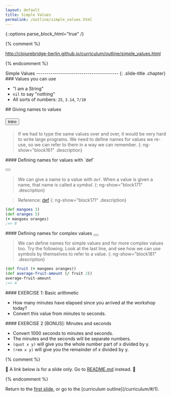 ```yaml
---
layout: default
title: Simple Values
permalink: /outline/simple_values.html
---
```


{::options parse_block_html="true" /}

{% comment %}

http://clojurebridge-berlin.github.io/curriculum/outline/simple_values.html

{% endcomment %}

<section>
Simple Values
----------------------------------------
{: .slide-title .chapter}
</section>


<section>
### Values you can use

* "I am a String"
* `nil` to say "nothing"
* All sorts of numbers: `25`, `3.14`, `7/10`
</section>


<section ng-controller="NarrativeController">
## Giving names to values

#### <button class="link" ng-model="block161" ng-click="block161=!block161">Intro</button>

> If we had to type the same values over and over, it would be very
> hard to write large programs. We need to define names for values we
> re-use, so we can refer to them in a way we can remember.
{: ng-show="block161" .description}
</section>


<section ng-controller="NarrativeController">
#### Defining names for values with `def`

#### <button class="link" ng-bind-html="details" ng-model="block171" ng-click="block171=!block171"></button>

> We can give a name to a value with `def`.
> When a value is given a name, that name is called a *symbol*.
{: ng-show="block171" .description}

> Reference: [def](http://clojurebridge-berlin.github.io/community-docs/docs/clojure/def/)
{: ng-show="block171" .description}

```clojure
(def mangoes 3)
(def oranges 5)
(+ mangoes oranges)
;=> 8
```
</section>


<section ng-controller="NarrativeController">
#### Defining names for complex values <button class="link" ng-bind-html="details" ng-model="block181" ng-click="block181=!block181"></button>

> We can define names for simple values and for more complex values too. Try the following.
> Look at the last line, and see how we can use symbols by themselves to refer to a value.
{: ng-show="block181" .description}

```clojure
(def fruit (+ mangoes oranges))
(def average-fruit-amount (/ fruit 2))
average-fruit-amount
;=> 4
```
</section>

<section>
#### EXERCISE 1: Basic arithmetic

* How many minutes have elapsed since you arrived at the workshop today?
* Convert this value from minutes to seconds.
</section>


<section>
#### EXERCISE 2 [BONUS]: Minutes and seconds

* Convert 1000 seconds to minutes and seconds.
* The minutes and the seconds will be separate numbers.
* `(quot x y)` will give you the whole number part of x divided by y.
* `(rem x y)` will give you the remainder of x divided by y.
</section>

{% comment %}

:star2: A link below is for a slide only. Go to [README.md](../README.md)
instead. :star2:

{% endcomment %}

<section>
Return to the <a href="javascript:;" onClick="Reveal.slide(1);">first slide</a>,
or go to the [curriculum outline](/curriculum/#/1).
</section>

